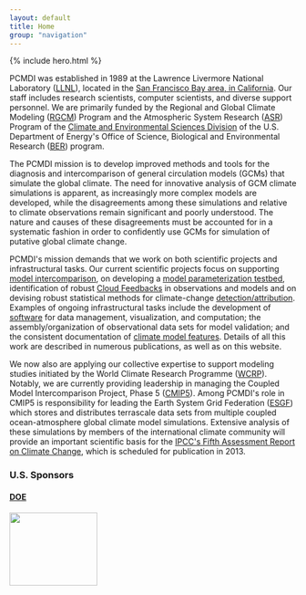 ```yaml
---
layout: default
title: Home
group: "navigation"
---
```

{% include hero.html %}

PCMDI was established in 1989 at the Lawrence Livermore National Laboratory ([LLNL]), located in the [San Francisco Bay area, 
in California][sf]. Our staff includes research scientists, computer scientists, and diverse support personnel. We are primarily 
funded by the Regional and Global Climate Modeling ([RGCM]) Program and the Atmospheric System Research ([ASR]) Program of the 
[Climate and Environmental Sciences Division][CESD] of the U.S. Department of Energy's Office of Science, Biological and Environmental 
Research ([BER]) program.     

The PCMDI mission is to develop improved methods and tools for the diagnosis and intercomparison of general circulation models 
(GCMs) that simulate the global climate. The need for innovative analysis of GCM climate simulations is apparent, as increasingly
more complex models are developed, while the disagreements among these simulations and relative to climate observations remain 
significant and poorly understood. The nature and causes of these disagreements must be accounted for in a systematic fashion in
order to confidently use GCMs for simulation of putative global climate change.    

PCMDI's mission demands that we work on both scientific projects and infrastructural tasks. Our current scientific projects 
focus on supporting [model intercomparison][mi], on developing a [model parameterization testbed][mpt], identification of robust [Cloud 
Feedbacks][cf] in observations and models and on devising robust statistical methods for climate-change [detection/attribution][DandA]. 
Examples of ongoing infrastructural tasks include the development of [software][aims] for data management, visualization, and computation; 
the assembly/organization of observational data sets for model validation; and the consistent documentation of [climate model 
features][cmf]. Details of all this work are described in numerous publications, as well as on this website.    

We now also are applying our collective expertise to support modeling studies initiated by the World Climate Research Programme 
([WCRP]). Notably, we are currently providing leadership in managing the Coupled Model Intercomparison Project, Phase 5 ([CMIP5]). 
Among PCMDI's role in CMIP5 is responsibility for leading the Earth System Grid Federation ([ESGF]) which stores and distributes 
terrascale data sets from multiple coupled ocean-atmosphere global climate model simulations. Extensive analysis of these 
simulations by members of the international climate community will provide an important scientific basis for the [IPCC's Fifth 
Assessment Report on Climate Change][report], which is scheduled for publication in 2013.     

<div class="span12">
  <h3> U.S. Sponsors</h3>
  <div class="span12">
    <div class="row">
      <div class="span3">
        <a target="_blank" href="http://energy.gov">
          <h4 class="muted">DOE</h4>
          <img src="{{site.baseurl}}/Data/media/images/doe.svg" class="thumbnail" style="width:154px;height:128px;border:0px;">
        </a>
      </div>
    </div>
  </div>
</div>


[LLNL]: http://www.llnl.gov/
[sf]:   location.html
[RGCM]: https://science.energy.gov/ber/research/cesd/regional-and-global-modeling/
[ASR]:  http://asr.science.energy.gov/
[CESD]: https://science.energy.gov/ber/research/cesd/
[BER]:  https://science.energy.gov/ber/
[mi]:   mips/
[mpt]:  projects/capt/
[cf]:   http://www-pcmdi.llnl.gov/projects/cloud_feedbacks/index.php
[aims]: software/
[cmf]:  http://www-pcmdi.llnl.gov/projects/modeldoc/index.php
[WCRP]: http://www.wcrp-climate.org/
[CMIP5]: http://pcmdi-cmip.llnl.gov/cmip5/index.html
[ESGF]: http://esgf.llnl.gov/
[report]: http://www.ipcc.ch/
[DandA]: research/DandA/